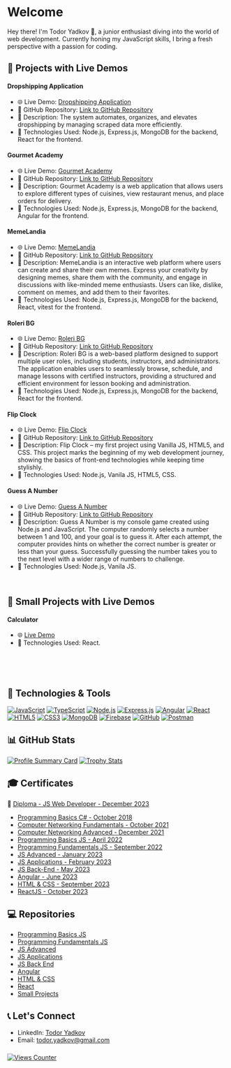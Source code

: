 # Welcome

Hey there! I'm Todor Yadkov 👋,
a junior enthusiast diving into the world of web development. Currently honing my JavaScript skills, I bring a fresh perspective with a passion for coding.

## 🌟 Projects with Live Demos 

#### Dropshipping Application
- 🌐 Live Demo: [Dropshipping Application](https://drop-shipping-trm.vercel.app)
- 📂 GitHub Repository: [Link to GitHub Repository](https://github.com/TodorYadkov/dropshipping-scraper)
- 📝 Description: The system automates, organizes, and elevates dropshipping by managing scraped data more efficiently.
- 🔧 Technologies Used: Node.js, Express.js, MongoDB for the backend, React for the frontend.

#### Gourmet Academy
- 🌐 Live Demo: [Gourmet Academy](https://gourmet-academy.netlify.app)
- 📂 GitHub Repository: [Link to GitHub Repository](https://github.com/TodorYadkov/Gourmet_Academy_App_Angular)
- 📝 Description: Gourmet Academy is a web application that allows users to explore different types of cuisines, view restaurant menus, and place orders for delivery.
- 🔧 Technologies Used: Node.js, Express.js, MongoDB for the backend, Angular for the frontend.

#### MemeLandia
- 🌐 Live Demo: [MemeLandia](https://memelandia.vercel.app/)
- 📂 GitHub Repository: [Link to GitHub Repository](https://github.com/TodorYadkov/Memelandia_App_React)
- 📝 Description: MemeLandia is an interactive web platform where users can create and share their own memes. Express your creativity by designing memes, share them with the community, and engage in discussions with like-minded meme enthusiasts. Users can like, dislike, comment on memes, and add them to their favorites.
- 🔧 Technologies Used: Node.js, Express.js, MongoDB for the backend, React, vitest for the frontend.

#### Roleri BG
- 🌐 Live Demo: [Roleri BG](https://roleri-bg-web-app.vercel.app)
- 📂 GitHub Repository: [Link to GitHub Repository](https://github.com/TodorYadkov/roleri_bg)
- 📝 Description: Roleri BG is a web-based platform designed to support multiple user roles, including students, instructors, and administrators. The application enables users to seamlessly browse, schedule, and manage lessons with certified instructors, providing a structured and efficient environment for lesson booking and administration.
- 🔧 Technologies Used: Node.js, Express.js, MongoDB for the backend, React for the frontend.

#### Flip Clock
- 🌐 Live Demo: [Flip Clock](https://flip-clock-softuni.vercel.app/)
- 📂 GitHub Repository: [Link to GitHub Repository](https://github.com/TodorYadkov/SoftUni/tree/main/Small-Projects/Flip%20clock%20with%20JS%20CSS%20HTML)
- 📝 Description: Flip Clock – my first project using Vanilla JS, HTML5, and CSS. This project marks the beginning of my web development journey, showing the basics of front-end technologies while keeping time stylishly.
- 🔧 Technologies Used: Node.js, Vanila JS, HTML5, CSS.

#### Guess A Number
- 🌐 Live Demo: [Guess A Number](https://replit.com/@bhaveto/Guess-A-Number?v=1)
- 📂 GitHub Repository: [Link to GitHub Repository](https://github.com/TodorYadkov/SoftUni/tree/main/Small-Projects/Small-projects-from-my-studies-at-SoftUni/Guess%20The%20Number)
- 📝 Description: Guess A Number is my console game created using Node.js and JavaScript. The computer randomly selects a number between 1 and 100, and your goal is to guess it. After each attempt, the computer provides hints on whether the correct number is greater or less than your guess. Successfully guessing the number takes you to the next level with a wider range of numbers to challenge.
- 🔧 Technologies Used: Node.js, Vanila JS.
  
<br>

## 🚀 Small Projects with Live Demos 

#### Calculator
- 🌐 [Live Demo](https://calculator-indol-eta.vercel.app/)
- 🔧 Technologies Used: React.

<br>
<br>
<br>


## 🔧 Technologies & Tools

[![JavaScript](https://skillicons.dev/icons?i=js&theme=dark)](https://developer.mozilla.org/en-US/docs/Web/JavaScript)
[![TypeScript](https://skillicons.dev/icons?i=ts&theme=dark)](https://www.typescriptlang.org/)
[![Node.js](https://skillicons.dev/icons?i=nodejs&theme=dark)](https://nodejs.org)
[![Express.js](https://skillicons.dev/icons?i=express&theme=dark)](https://expressjs.com/)
[![Angular](https://skillicons.dev/icons?i=angular&theme=dark)](https://angular.io/)
[![React](https://skillicons.dev/icons?i=react&theme=dark)](https://react.dev/)
[![HTML5](https://skillicons.dev/icons?i=html&theme=dark)](https://developer.mozilla.org/en-US/docs/Web/HTML)
[![CSS3](https://skillicons.dev/icons?i=css&theme=dark)](https://developer.mozilla.org/en-US/docs/Web/CSS)
[![MongoDB](https://skillicons.dev/icons?i=mongodb&theme=dark)](https://www.mongodb.com/)
[![Firebase](https://skillicons.dev/icons?i=firebase&theme=dark)](https://firebase.google.com)
[![GitHub](https://skillicons.dev/icons?i=github&theme=dark)](https://github.com)
[![Postman](https://skillicons.dev/icons?i=postman&theme=dark)](https://www.postman.com)

## 📊 GitHub Stats

[![Profile Summary Card](https://github-profile-summary-cards.vercel.app/api/cards/profile-details?username=TodorYadkov&theme=github_dark)](https://github.com/alexandresanlim/Badges4-README.md-Profile)
[![Trophy Stats](https://github-profile-trophy.vercel.app/?username=TodorYadkov&theme=onedark)](https://github.com/alexandresanlim/Badges4-README.md-Profile)

## 🎓 Certificates

 📜 [Diploma - JS Web Developer - December 2023](https://softuni.bg/certificates/details/199349/5f333f93)

- [Programming Basics C# - October 2018](https://softuni.bg/certificates/details/60676/1dd82ea0)
- [Computer Networking Fundamentals - October 2021](https://softuni.bg/certificates/details/118948/2340c9ff)
- [Computer Networking Advanced - December 2021](https://softuni.bg/certificates/details/124120/ccccdc3b)
- [Programming Basics JS - April 2022](https://softuni.bg/certificates/details/133854/e41a7114)
- [Programming Fundamentals JS - September 2022](https://softuni.bg/certificates/details/149361/73ffdc3a)
- [JS Advanced - January 2023](https://softuni.bg/certificates/details/160070/87b07d45)
- [JS Applications - February 2023](https://softuni.bg/certificates/details/167750/55bf85eb)
- [JS Back-End - May 2023](https://softuni.bg/certificates/details/175182/41da4f57)
- [Angular - June 2023](https://softuni.bg/certificates/details/182940/6aeef9c2)
- [HTML & CSS - September 2023](https://softuni.bg/certificates/details/190717/557fb816)
- [ReactJS - October 2023](https://softuni.bg/certificates/details/197791/bef9daa1)

## 💻 Repositories

- [Programming Basics JS](https://github.com/TodorYadkov/SoftUni/tree/main/Programming-Basics-JavaScript-2022)
- [Programming Fundamentals JS](https://github.com/TodorYadkov/SoftUni/tree/main/Programming-Fundamentals-with-JavaScript-2022)
- [JS Advanced](https://github.com/TodorYadkov/SoftUni/tree/main/JS-Advanced-January-2023)
- [JS Applications](https://github.com/TodorYadkov/SoftUni/tree/main/JS-Applications-2023)
- [JS Back End](https://github.com/TodorYadkov/SoftUni/tree/main/JS-Back-End-2023)
- [Angular](https://github.com/TodorYadkov/SoftUni/tree/main/Angular-2023)
- [HTML & CSS](https://github.com/TodorYadkov/SoftUni/tree/main/HTML-CSS-2023)
- [React](https://github.com/TodorYadkov/SoftUni/tree/main/React-2023)
- [Small Projects](https://github.com/TodorYadkov/SoftUni/tree/main/Small-Projects)

## 📞 Let's Connect

- LinkedIn: [Todor Yadkov](https://www.linkedin.com/in/todor-yadkov-080150247)
- Email: todor.yadkov@gmail.com
###
[![Views Counter](https://komarev.com/ghpvc/?username=TodorYadkov&style=for-the-badge&color=blue&label=Profile+views)](https://github.com/antonkomarev/github-profile-views-counter)
